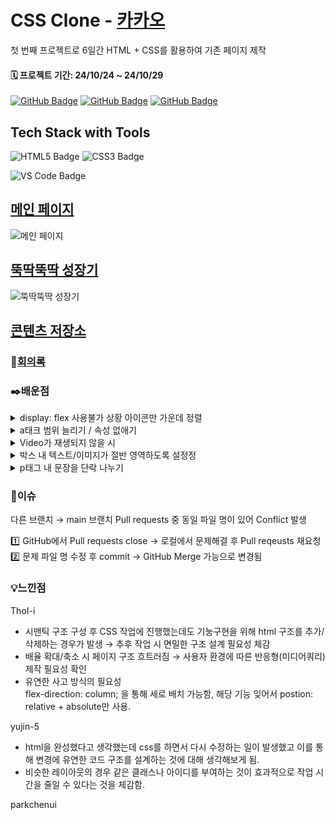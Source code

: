 
# CSS Clone - [카카오](https://www.kakaocorp.com/page/)

첫 번째 프로젝트로 6일간 HTML + CSS를 활용하여 기존 페이지 제작

#### 🗓️ 프로젝트 기간: 24/10/24 ~ 24/10/29



[![GitHub Badge](https://img.shields.io/badge/ThoI－i-181717?logo=github&logoColor=white&labelColor=181717)](https://github.com/ThoI-i)
[![GitHub Badge](https://img.shields.io/badge/yujin－5-181717?logo=github&logoColor=white&labelColor=181717)](https://github.com/yujin-5)
[![GitHub Badge](https://img.shields.io/badge/parkchenui-181717?logo=github&logoColor=white&labelColor=181717)](https://github.com/parkchenui)


## Tech Stack with Tools
![HTML5 Badge](https://img.shields.io/badge/HTML5-E34F26?logo=html5&logoColor=white)
![CSS3 Badge](https://img.shields.io/badge/CSS3-1572B6?logo=css3&logoColor=white)

 ![VS Code Badge](https://img.shields.io/badge/Visual%20Studio%20Code-007ACC?logo=visual-studio-code&logoColor=white)


## **[메인 페이지](https://www.kakaocorp.com/page/)**
![메인 페이지](https://cdn.discordapp.com/attachments/1300055715003633667/1300779047084757023/image.png?ex=67221464&is=6720c2e4&hm=0e55d7e46f00ecd15d2ea56f005253598e0a3fcac5a228c244dba6b1399de305&.png.)

## **[뚝딱뚝딱 성장기](https://www.kakaocorp.com/page/story/history)**
![뚝딱뚝딱 성장기](https://cdn.discordapp.com/attachments/1300055715003633667/1301047516246310993/image.png?ex=67230e6c&is=6721bcec&hm=858b92f8cb5cdb7a0a613c29c86a1cf09117168861771bccaf96493d6f55e3f0&.png)

## **[콘텐츠 저장소](https://www.kakaocorp.com/page/story/archives)**

### 📜[회의록](https://www.notion.so/12920f09dc2a803594e0daef10f9c3a1?v=12920f09dc2a8177862c000c67077de9)

### ✒️배운점
<details>
  <summary>display: flex 사용불가 상황 아이콘만 가운데 정렬</summary>
부모를 position: relative;
자식(아이콘)을 position: absolute로 조정
</details>
<details>
  <summary>a태크 범위 늘리기 / 속성 없애기</summary>
🟢태그 범위 늘리기
부모에 display: inline-flex;
자식(a태그)에  padding + width, height 100%로 범위 늘리기

🟢속성 없애기
text-decoration: none; /* 밑줄 제거 */
color: inherit; /* 링크 색상을 부모 색상과 동일하게 설정 */
}
</details>
<details>
  <summary>Video가 재생되지 않을 시</summary>
  
  autoplay muted playsinline 추가
  
  ```html
  <video src="./img_JW/Atc1_Video.mp4" autoplay muted playsinline></video>
  ```
</details> 
<details>
<summary>박스 내 텍스트/이미지가 절반 영역하도록 설정정</summary>
1. Flexbox: .img-box에 display: flex;와 flex-direction: column;을 사용하여 텍스트와 이미지를 세로로 배치합니다.
2 . flex: 1: 각 요소에 flex: 1;을 설정하여 텍스트와 이미지가 각각의 높이를 절반씩 차지하도록 합니다.
</details>
<details>
<summary>p태그 내 문장을 단락 나누기</summary>
<p> 태그 대신 <div> 태그를 사용하여 각 단락을 감싸고, CSS를 통해 스타일링하는 방법이 있습니다. margin-bottom: 16px; /* 단락 간격 조절 */
</details>


### 📌이슈
다른 브랜치 → main 브랜치 Pull requests 중 동일 파일 명이 있어 Conflict 발생

1️⃣ GitHub에서 Pull requests close → 로컬에서 문제해결 후 Pull reqeusts 재요청<br>
2️⃣ 문제 파일 명 수정 후 commit → GitHub Merge 가능으로 변경됨

### 💡느낀점
ThoI-i
- 시맨틱 구조 구성 후 CSS 작업에 진행했는데도 기눙구현을 위해 html 구조를 추가/삭제하는 경우가 발생 → 추후 작업 시 면밀한 구조 설계 필요성 체감
- 배율 확대/축소 시 페이지 구조 흐트러짐 → 사용자 환경에 따른 반응형(미디어쿼리) 제작 필요성 확인
- 유연한 사고 방식의 필요성<br>flex-direction: column; 을 통해 세로 배치 가능함, 해당 기능 잊어서 postion: relative + absolute만 사용.

yujin-5
- html을 완성했다고 생각했는데 css를 하면서 다시 수정하는 일이 발생했고 이를 통해 변경에 유연한 코드 구조를 설계하는 것에 대해 생각해보게 됨.
- 비슷한 레이아웃의 경우 같은 클래스나 아이디를 부여하는 것이 효과적으로 작업 시간을 줄일 수 있다는 것을 체감함.

parkchenui
